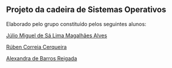## Projeto da cadeira de **Sistemas Operativos** 

Elaborado pelo grupo constituído pelos seguintes alunos:

[Júlio Miguel de Sá Lima Magalhães Alves](https://github.com/juliomiguelalves)

[Rúben Correia Cerqueira](https://github.com/Elstryker)

[Alexandra de Barros Reigada](https://github.com/Alexandra2899)


